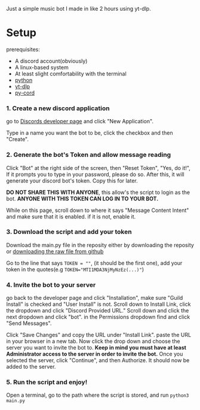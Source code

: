 Just a simple music bot I made in like 2 hours using yt-dlp.

# Setup

prerequisites:
- A discord account(obviously)
- A linux-based system
- At least slight comfortability with the terminal
- [python](https://www.python.org/)
- [yt-dlp](https://github.com/yt-dlp/yt-dlp)
- [py-cord](https://docs.pycord.dev/en/stable/installing.html)

### 1. Create a new discord application
go to [Discords developer page](https://discord.com/developers) and click "New Application".

Type in a name you want the bot to be, click the checkbox and then "Create".

### 2. Generate the bot's Token and allow message reading

Click "Bot" at the right side of the screen, then "Reset Token", "Yes, do it!", If it prompts you to type in your password, please do so. After this, it will generate your discord bot's token. Copy this for later.

**DO NOT SHARE THIS WITH ANYONE**, this allow's the script to login as the bot. **ANYONE WITH THIS TOKEN CAN LOG IN TO YOUR BOT.**

While on this page, scroll down to where it says "Message Content Intent" and make sure that it is enabled. if it is not, enable it.

### 3. Download the script and add your token

Download the main.py file in the reposity either by downloading the reposity or [downloading the raw file from github](https://raw.githubusercontent.com/KylaMKV/simple-discord-music-bot/main/main.py)

Go to the line that says `TOKEN = ""`, (it should be the first one), add your token in the quotes(e.g `TOKEN="MTI1MDA3NjMyNzEz(...)"`)

### 4. Invite the bot to your server

go back to the developer page and click "Installation", make sure "Guild Install" is checked and "User Install" is not. Scroll down to Install Link, click the dropdown and click "Discord Provided URL." Scroll down and click the next dropdown and click "bot". in the Permissions dropdown find and click "Send Messages".

Click "Save Changes" and copy the URL under "Install Link". paste the URL in your browser in a new tab. Now click the drop down and choose the server you want to invite the bot to. **Keep in mind you must have at least Administrator access to the server in order to invite the bot.** Once you selected the server, click "Continue", and then Authorize. It should now be added to the server.

### 5. Run the script and enjoy!

Open a terminal, go to the path where the script is stored, and run `python3 main.py`
